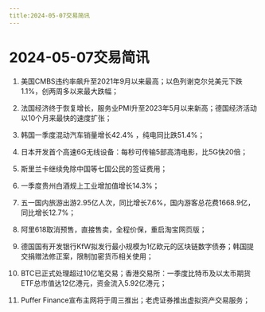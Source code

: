 ```yaml
---
title:2024-05-07交易简讯
---
```

# 2024-05-07交易简讯

1. 美国CMBS违约率飙升至2021年9月以来最高；以色列谢克尔兑美元下跌1.1%，创两周多以来最大跌幅；

2. 法国经济终于恢复增长，服务业PMI升至2023年5月以来新高；德国经济活动以10个月来最快的速度扩张；

3. 韩国一季度混动汽车销量增长42.4% ，纯电同比跌51.4%；

4. 日本开发首个高速6G无线设备：每秒可传输5部高清电影，比5G快20倍；

5. 斯里兰卡继续免除中国等七国公民的签证费用；

6. 一季度贵州白酒规上工业增加值增长14.3%；

7. 五一国内旅游出游2.95亿人次，同比增长7.6%，国内游客总花费1668.9亿，同比增长12.7%；

8. 阿里618取消预售，直接售卖，全程价保，重启淘宝网页版；

9. 德国国有开发银行KfW拟发行最小规模为1亿欧元的区块链数字债券；韩国提交捐赠法修正案，限制加密货币相关使用；

10. BTC已正式处理超过10亿笔交易；香港交易所：一季度比特币及以太币期货ETF总市值达12亿港元，资金流入5.92亿港元；

11. Puffer Finance宣布主网将于周三推出；老虎证券推出虚拟资产交易服务；